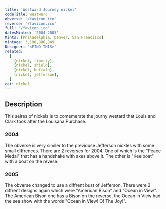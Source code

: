 ```yaml
---
title: 'Westward Journey nickel'
codeTitle: westward
obverse: '/favicon.ico'
reverse: '/favicon.ico'
full: '/favicon.ico'
datesMinted: '2004-2005'
Mints: [Philadelphia, Denver, San Francisco]
mintage: 3,198,886,849
Designer: '<FIND THIS>'
related:
  [
    [nickel, liberty],
    [nickel, shield],
    [nickel, buffalo],
    [nickel, jefferson],
  ]
cat: nickel
---
```


## Description 

This seires of nickels is to comemerate the journy westard that Louis and Clark took after the Louisana Purchase. 

### 2004

The obverse is very similer to the previouse Jefferson nickles with some small diffrences. There are 2 reverses for 2004. One of which is the "Peace Medal" that has a handshake with axes above it. The other is "Keelboat" with a boat on the revese.

### 2005

The obverse changed to use a diffrent bust of Jefferson. There were 2 diffrent designs again which were "American Bison" and "Ocean in View". The American Bison one has a Bison on the reverse. the Ocean in View had the sea show with the words "Ocean in View! O! The Joy!".